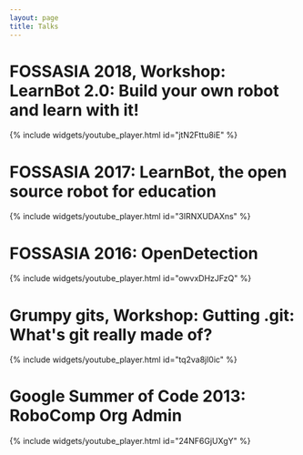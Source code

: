 ```yaml
---
layout: page
title: Talks
---
```

# FOSSASIA 2018, Workshop: LearnBot 2.0: Build your own robot and learn with it!
{% include widgets/youtube_player.html id="jtN2Fttu8iE" %}
# FOSSASIA 2017: LearnBot, the open source robot for education
{% include widgets/youtube_player.html id="3IRNXUDAXns" %}
# FOSSASIA 2016: OpenDetection
{% include widgets/youtube_player.html id="owvxDHzJFzQ" %}
# Grumpy gits, Workshop: Gutting .git: What's git really made of?
{% include widgets/youtube_player.html id="tq2va8jl0ic" %}
# Google Summer of Code 2013: RoboComp Org Admin 
{% include widgets/youtube_player.html id="24NF6GjUXgY" %}
